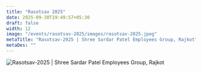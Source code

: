 ```yaml
---
title: "Rasotsav 2025"
date: 2025-09-30T19:49:57+05:30
draft: false
width: 12
image: "/events/rasotsav-2025/images/rasotsav-2025.jpeg"
metaTitle: "Rasotsav-2025 | Shree Sardar Patel Employees Group, Rajkot"
metaDes: ""
---
```


<!--more-->
![Rasotsav-2025 | Shree Sardar Patel Employees Group, Rajkot](/events/rasotsav-2025/images/rasotsav-2025.jpeg "Rasotsav-2025 | Shree Sardar Patel Employees Group, Rajkot")